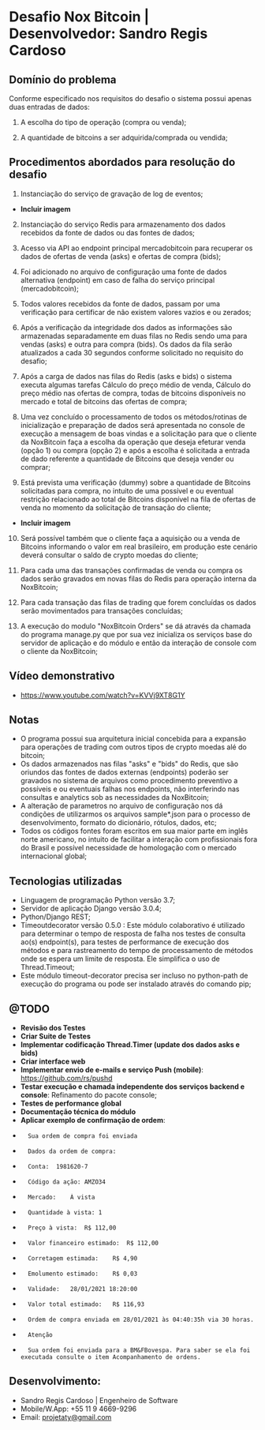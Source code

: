 # Desafio Nox Bitcoin | Desenvolvedor: Sandro Regis Cardoso

## Domínio do problema

Conforme especificado nos requisitos do desafio o sistema possui apenas duas entradas de dados:


1) A escolha do tipo de operação (compra ou venda);


2) A quantidade de bitcoins a ser adquirida/comprada ou vendida;


## Procedimentos abordados para resolução do desafio

1) Instanciação do serviço de gravação de log de eventos;


-   **Incluir imagem**


2) Instanciação do serviço Redis para armazenamento dos dados recebidos da fonte de dados ou das fontes de dados;


3) Acesso via API ao endpoint principal mercadobitcoin para recuperar os dados de ofertas de venda (asks) e ofertas de compra (bids);


4) Foi adicionado no arquivo de configuração uma fonte de dados alternativa (endpoint) em caso de falha do serviço principal (mercadobitcoin);


5) Todos valores recebidos da fonte de dados, passam por uma verificação para certificar de não existem valores vazios e ou zerados;


6) Após a verificação da integridade dos dados as informações são armazenadas separadamente em duas filas no Redis sendo uma para vendas (asks) e outra para compra (bids). Os dados da fila serão atualizados a cada 30 segundos conforme solicitado no requisito do desafio;


7) Após a carga de dados nas filas do Redis (asks e bids) o sistema executa algumas tarefas Cálculo do preço médio de venda, Cálculo do preço médio nas ofertas de compra, todas de bitcoins disponíveis no mercado e total de bitcoins das ofertas de compra;


8) Uma vez concluído o processamento de todos os métodos/rotinas de inicialização e preparação de dados será apresentada no console de execução a mensagem de boas vindas e a solicitação para que o cliente da NoxBitcoin faça a escolha da operação que deseja efeturar venda (opção 1) ou compra (opção 2) e após a escolha é solicitada a entrada de dado referente a quantidade de Bitcoins que deseja vender ou comprar;


9) Está prevista uma verificação (dummy) sobre a quantidade de Bitcoins solicitadas para compra, no intuito de uma possível e ou eventual restrição relacionado ao total de Bitcoins disponível na fila de ofertas de venda no momento da solicitação de transação do cliente;


-   **Incluir imagem**


10) Será possível também que o cliente faça a aquisição ou a venda de Bitcoins informando o valor em real brasileiro, em produção este cenário deverá consultar o saldo de crypto moedas do cliente;


11) Para cada uma  das transações confirmadas de venda ou compra os dados serão gravados em novas filas do Redis para operação interna da NoxBitcoin;


12) Para cada transação das filas de trading que forem concluídas os dados serão movimentados para transações concluídas;


13) A execução do modulo "NoxBitcoin Orders" se dá através da chamada do programa manage.py que por sua vez inicializa os serviços base do servidor de aplicação e do módulo e então da interação de console com o cliente da NoxBitcoin;


## Vídeo demonstrativo

- https://www.youtube.com/watch?v=KVVj9XT8G1Y


## Notas

- O programa possui sua arquitetura inicial concebida para a expansão para operações de trading com outros tipos de crypto moedas alé do bitcoin;
- Os dados armazenados nas filas "asks" e "bids" do Redis, que são oriundos das fontes de dados externas (endpoints) poderão ser gravados no sistema de arquivos como procedimento preventivo a possíveis e ou eventuais falhas nos endpoints, não interferindo nas consultas e analytics sob as necessidades da NoxBitcoin;
- A alteração de parametros no arquivo de configuração nos dá condições de utilizarmos os arquivos sample*.json para o processo de desenvolvimento, formato do dicionário, rótulos, dados, etc;
- Todos os códigos fontes foram escritos em sua maior parte em inglês norte americano, no intuito de facilitar a interação com profissionais fora do Brasil e possível necessidade de homologação com o mercado internacional global;


## Tecnologias utilizadas

- Linguagem de programação Python versão 3.7;
- Servidor de aplicação Django versão 3.0.4;
- Python/Django REST;
- Timeoutdecorator versão 0.5.0 : Este módulo colaborativo é utilizado para determinar o tempo de resposta de falha nos testes de consulta ao(s) endpoint(s), para testes de performance de execução dos métodos e para rastreamento do tempo de processamento de métodos onde se espera um limite de resposta. Ele simplifica o uso de Thread.Timeout;
- Este módulo timeout-decorator precisa ser incluso no python-path de execução do programa ou pode ser instalado através do comando pip;


## @TODO

-   **Revisão dos Testes**
-   **Criar Suite de Testes**
-   **Implementar codificação Thread.Timer (update dos dados asks e bids)**
-   **Criar interface web**
-   **Implementar envio de e-mails e serviço Push (mobile)**: https://github.com/rs/pushd
-   **Testar execução e chamada independente dos serviços backend e console**: Refinamento do pacote console;
-   **Testes de performance global**
-   **Documentação técnica do módulo**
-   **Aplicar exemplo de confirmação de ordem**:
-   	Sua ordem de compra foi enviada
-   	Dados da ordem de compra:
-   	Conta:	1981620-7
-   	Código da ação:	AMZO34
-   	Mercado:	À vista
-   	Quantidade à vista:	1
-   	Preço à vista:	R$ 112,00
-   	Valor financeiro estimado:	R$ 112,00
-   	Corretagem estimada:	R$ 4,90
-   	Emolumento estimado:	R$ 0,03
-   	Validade:	28/01/2021 18:20:00
-   	Valor total estimado:	R$ 116,93
-   	Ordem de compra enviada em 28/01/2021 às 04:40:35h via 30 horas.
-   	Atenção
-   	Sua ordem foi enviada para a BM&FBovespa. Para saber se ela foi executada consulte o item Acompanhamento de ordens.


## Desenvolvimento:

- Sandro Regis Cardoso | Engenheiro de Software
- Mobile/W.App: +55 11 9 4669-9296
- Email: projetaty@gmail.com

